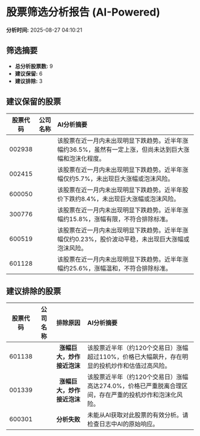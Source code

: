 # 股票筛选分析报告 (AI-Powered)

**分析时间:** 2025-08-27 04:10:21

## 筛选摘要

- **总分析股票数:** 9
- **建议保留:** 6
- **建议排除:** 3

## 建议保留的股票

| 股票代码 | 公司名称 | AI分析摘要 |
|:---:|:---:|:---|
| 002938 |  | 该股票在近一月内未出现明显下跌趋势。近半年涨幅约36.5%，虽然有一定上涨，但尚未达到巨大涨幅和泡沫化程度。 |
| 002415 |  | 该股票在近一月内未出现明显下跌趋势。近半年涨幅仅约5.7%，未出现巨大涨幅或泡沫风险。 |
| 600050 |  | 该股票在近一月内未出现明显下跌趋势。近半年股价下跌约8.4%，未出现巨大涨幅或泡沫风险。 |
| 300776 |  | 该股票在近一月内未出现明显下跌趋势。近半年涨幅约15.8%，涨幅有限，不符合排除标准。 |
| 600519 |  | 该股票在近一月内未出现明显下跌趋势。近半年涨幅仅约0.23%，股价波动平稳，未出现巨大涨幅或泡沫风险。 |
| 601128 |  | 该股票在近一月内未出现明显下跌趋势。近半年涨幅约25.6%，涨幅温和，不符合排除标准。 |

## 建议排除的股票

| 股票代码 | 公司名称 | 排除原因 | AI分析摘要 |
|:---:|:---:|:---:|:---|
| 601138 |  | **涨幅巨大，炒作接近泡沫** | 该股票近半年（约120个交易日）涨幅超过110%，价格已大幅飙升，存在明显的投机炒作和估值过高风险。 |
| 001339 |  | **涨幅巨大，炒作接近泡沫** | 该股票近半年（约120个交易日）涨幅高达274.0%，价格已严重脱离合理区间，存在严重的投机炒作和泡沫化风险。 |
| 600301 |  | **分析失败** | 未能从AI获取对此股票的有效分析。请检查日志中AI的原始响应。 |
